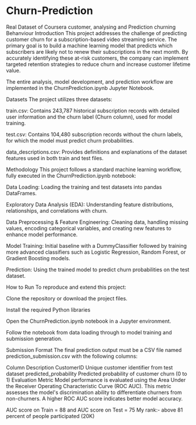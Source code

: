 # Churn-Prediction
Real Dataset of Coursera customer, analysing and Prediction churning Behanviour
Introduction
This project addresses the challenge of predicting customer churn for a subscription-based video streaming service. The primary goal is to build a machine learning model that predicts which subscribers are likely not to renew their subscriptions in the next month. By accurately identifying these at-risk customers, the company can implement targeted retention strategies to reduce churn and increase customer lifetime value.

The entire analysis, model development, and prediction workflow are implemented in the ChurnPrediction.ipynb Jupyter Notebook.

Datasets
The project utilizes three datasets:

train.csv: Contains 243,787 historical subscription records with detailed user information and the churn label (Churn column), used for model training.

test.csv: Contains 104,480 subscription records without the churn labels, for which the model must predict churn probabilities.

data_descriptions.csv: Provides definitions and explanations of the dataset features used in both train and test files.

Methodology
This project follows a standard machine learning workflow, fully executed in the ChurnPrediction.ipynb notebook:

Data Loading: Loading the training and test datasets into pandas DataFrames.

Exploratory Data Analysis (EDA): Understanding feature distributions, relationships, and correlations with churn.

Data Preprocessing & Feature Engineering: Cleaning data, handling missing values, encoding categorical variables, and creating new features to enhance model performance.

Model Training: Initial baseline with a DummyClassifier followed by training more advanced classifiers such as Logistic Regression, Random Forest, or Gradient Boosting models.

Prediction: Using the trained model to predict churn probabilities on the test dataset.

How to Run
To reproduce and extend this project:

Clone the repository or download the project files.

Install the required Python libraries

Open the ChurnPrediction.ipynb notebook in a Jupyter environment.

Follow the notebook from data loading through to model training and submission generation.

Submission Format
The final prediction output must be a CSV file named prediction_submission.csv with the following columns:

Column	Description
CustomerID	Unique customer identifier from test dataset
predicted_probability	Predicted probability of customer churn (0 to 1)
Evaluation Metric
Model performance is evaluated using the Area Under the Receiver Operating Characteristic Curve (ROC AUC). This metric assesses the model's discrimination ability to differentiate churners from non-churners. A higher ROC AUC score indicates better model accuracy.

AUC score on Train = 88  and AUC score on Test = 75
My rank:- above 81 percent of people participated (20K) 
